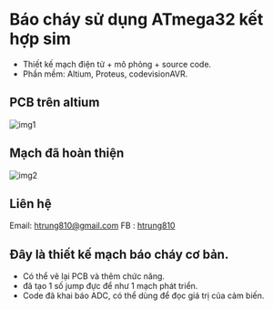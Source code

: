 # Báo cháy sử dụng ATmega32 kết hợp sim
* Thiết kế mạch điện tử + mô phỏng + source code.
* Phần mềm: Altium, Proteus, codevisionAVR.

## PCB trên altium
![img1](https://i.imgur.com/Lj14ayw.png)
## Mạch đã hoàn thiện
![img2](https://i.ibb.co/HXDVZCS/img4.png)


## Liên hệ
Email: htrung810@gmail.com
FB   : [htrung810](https://www.facebook.com/htrung810/)

## 	Đây là thiết kế mạch báo cháy cơ bản.
- Có thể vẽ lại PCB và thêm chức năng.
- đã tạo 1 số jump đực để như 1 mạch phát triển.
- Code đã khai báo ADC, có thể dùng để đọc giá trị của cảm biến.
